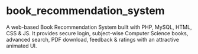 # book_recommendation_system
A web-based Book Recommendation System built with PHP, MySQL, HTML, CSS &amp; JS. It provides secure login, subject-wise Computer Science books, advanced search, PDF download, feedback &amp; ratings with an attractive animated UI.
